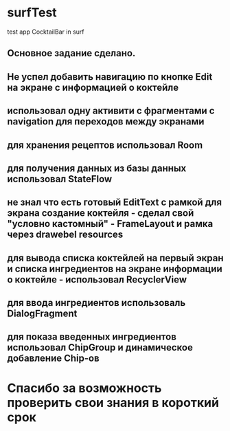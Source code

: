 # surfTest
test app CocktailBar in surf
## Основное задание сделано.
## Не успел добавить навигацию по кнопке Edit на экране с информацией о коктейле
## использовал одну активити с фрагментами с navigation для переходов между экранами
## для хранения рецептов использовал Room 
## для получения данных из базы данных использовал StateFlow
## не знал что есть готовый EditText с рамкой для экрана создание коктейля - сделал свой "условно кастомный" - FrameLayout и рамка через drawebel resources
## для вывода списка коктейлей на первый экран и списка ингредиентов на экране информации о коктейле - использовал RecyclerView
## для ввода ингредиентов использоваль DialogFragment
## для показа введенных ингредиентов использовал ChipGroup и динамическое добавление Chip-ов
# Спасибо за возможность проверить свои знания в короткий срок
